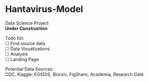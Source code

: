 # Hantavirus-Model
Data Science Project  
**Under Construction**

Todo list:  
☐ Find source data  
☐ Data Visualizations  
☐ Analysis  
☐ Landing Page

Potential Data Sources:  
CDC, Kaggle, EOSDIS, Biorxiv, FigShare, Academia, Research Gate
